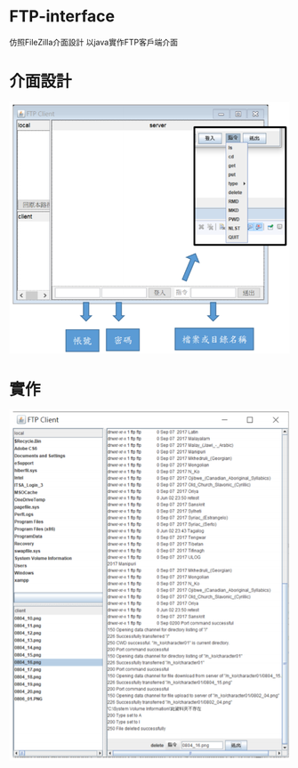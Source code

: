 # FTP-interface
仿照FileZilla介面設計
以java實作FTP客戶端介面

# 介面設計
![image](interface.PNG)

# 實作
![image](implement.PNG)
